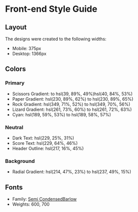 # Front-end Style Guide

## Layout

The designs were created to the following widths:

- Mobile: 375px
- Desktop: 1366px

## Colors

### Primary

- Scissors Gradient:  to hsl(39, 89%, 49%)hsl(40, 84%, 53%)
- Paper Gradient: hsl(230, 89%, 62%) to hsl(230, 89%, 65%)
- Rock Gradient: hsl(349, 71%, 52%) to hsl(349, 70%, 56%)
- Lizard Gradient: hsl(261, 73%, 60%) to hsl(261, 72%, 63%)
- Cyan: hsl(189, 59%, 53%) to hsl(189, 58%, 57%)

### Neutral

- Dark Text: hsl(229, 25%, 31%)
- Score Text: hsl(229, 64%, 46%)
- Header Outline: hsl(217, 16%, 45%)

### Background

- Radial Gradient: hsl(214, 47%, 23%) to hsl(237, 49%, 15%)

## Fonts

- Family: [ Semi CondensedBarlow](https://fonts.google.com/specimen/Barlow+Semi+Condensed)
- Weights: 600, 700
